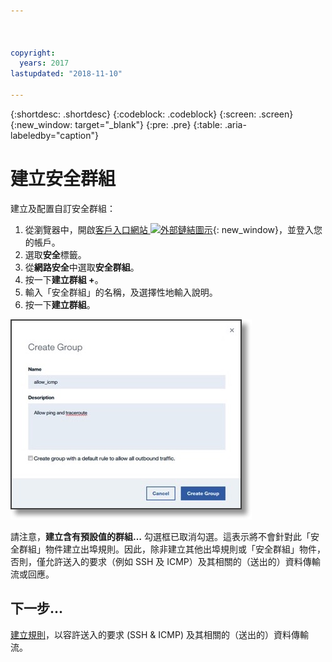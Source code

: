 ```yaml
---



copyright:
  years: 2017
lastupdated: "2018-11-10"

---
```


{:shortdesc: .shortdesc}
{:codeblock: .codeblock}
{:screen: .screen}
{:new_window: target="_blank"}
{:pre: .pre}
{:table: .aria-labeledby="caption"}

# 建立安全群組
建立及配置自訂安全群組：

1. 從瀏覽器中，開啟[客戶入口網站 ![外部鏈結圖示](../../icons/launch-glyph.svg "外部鏈結圖示")](https://control.softlayer.com/){: new_window}，並登入您的帳戶。
2.	選取**安全**標籤。
3. 從**網路安全**中選取**安全群組**。
4.	按一下**建立群組 +**。
5.	輸入「安全群組」的名稱，及選擇性地輸入說明。
6. 按一下**建立群組**。

![建立安全群組](./images/create_sg.jpg)

請注意，**建立含有預設值的群組…** 勾選框已取消勾選。這表示將不會針對此「安全群組」物件建立出埠規則。因此，除非建立其他出埠規則或「安全群組」物件，否則，僅允許送入的要求（例如 SSH 及 ICMP）及其相關的（送出的）資料傳輸流或回應。

## 下一步...
[建立規則](csg_rule.html)，以容許送入的要求 (SSH & ICMP) 及其相關的（送出的）資料傳輸流。  
